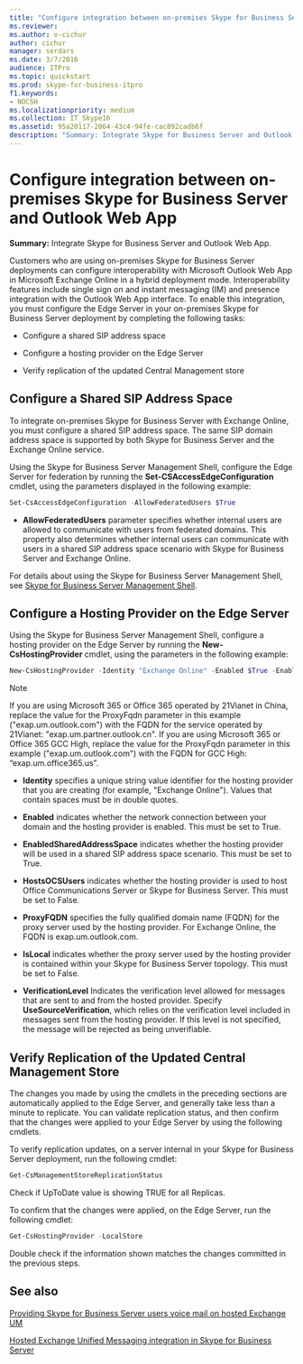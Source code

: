 ```yaml
---
title: "Configure integration between on-premises Skype for Business Server and Outlook Web App"
ms.reviewer: 
ms.author: v-cichur
author: cichur
manager: serdars
ms.date: 3/7/2016
audience: ITPro
ms.topic: quickstart
ms.prod: skype-for-business-itpro
f1.keywords:
- NOCSH
ms.localizationpriority: medium
ms.collection: IT_Skype16
ms.assetid: 95a20117-2064-43c4-94fe-cac892cadb6f
description: "Summary: Integrate Skype for Business Server and Outlook Web App."
---
```


# Configure integration between on-premises Skype for Business Server and Outlook Web App

**Summary:** Integrate Skype for Business Server and Outlook Web App.

Customers who are using on-premises Skype for Business Server deployments can configure interoperability with Microsoft Outlook Web App in Microsoft Exchange Online in a hybrid deployment mode. Interoperability features include single sign on and instant messaging (IM) and presence integration with the Outlook Web App interface. To enable this integration, you must configure the Edge Server in your on-premises Skype for Business Server deployment by completing the following tasks:

- Configure a shared SIP address space

- Configure a hosting provider on the Edge Server

- Verify replication of the updated Central Management store

## Configure a Shared SIP Address Space

To integrate on-premises Skype for Business Server with Exchange Online, you must configure a shared SIP address space. The same SIP domain address space is supported by both Skype for Business Server and the Exchange Online service.

Using the Skype for Business Server Management Shell, configure the Edge Server for federation by running the **Set-CSAccessEdgeConfiguration** cmdlet, using the parameters displayed in the following example:

```powershell
Set-CsAccessEdgeConfiguration -AllowFederatedUsers $True
```

- **AllowFederatedUsers** parameter specifies whether internal users are allowed to communicate with users from federated domains. This property also determines whether internal users can communicate with users in a shared SIP address space scenario with Skype for Business Server and Exchange Online.

For details about using the Skype for Business Server Management Shell, see [Skype for Business Server Management Shell](../../manage/management-shell.md).

## Configure a Hosting Provider on the Edge Server

Using the Skype for Business Server Management Shell, configure a hosting provider on the Edge Server by running the **New-CsHostingProvider** cmdlet, using the parameters in the following example:

```powershell
New-CsHostingProvider -Identity "Exchange Online" -Enabled $True -EnabledSharedAddressSpace $True -HostsOCSUsers $False -ProxyFqdn "exap.um.outlook.com" -IsLocal $False -VerificationLevel UseSourceVerification
```

> [!NOTE]
> If you are using Microsoft 365 or Office 365 operated by 21Vianet in China, replace the value for the ProxyFqdn parameter in this example ("exap.um.outlook.com") with the FQDN for the service operated by 21Vianet: "exap.um.partner.outlook.cn". If you are using Microsoft 365 or Office 365 GCC High, replace the value for the ProxyFqdn parameter in this example ("exap.um.outlook.com") with the FQDN for GCC High: “exap.um.office365.us”.

- **Identity** specifies a unique string value identifier for the hosting provider that you are creating (for example, "Exchange Online"). Values that contain spaces must be in double quotes.

- **Enabled** indicates whether the network connection between your domain and the hosting provider is enabled. This must be set to True.

- **EnabledSharedAddressSpace** indicates whether the hosting provider will be used in a shared SIP address space scenario. This must be set to True.

- **HostsOCSUsers** indicates whether the hosting provider is used to host Office Communications Server or Skype for Business Server. This must be set to False.

- **ProxyFQDN** specifies the fully qualified domain name (FQDN) for the proxy server used by the hosting provider. For Exchange Online, the FQDN is exap.um.outlook.com.

- **IsLocal** indicates whether the proxy server used by the hosting provider is contained within your Skype for Business Server topology. This must be set to False.

- **VerificationLevel** Indicates the verification level allowed for messages that are sent to and from the hosted provider. Specify **UseSourceVerification**, which relies on the verification level included in messages sent from the hosting provider. If this level is not specified, the message will be rejected as being unverifiable.

## Verify Replication of the Updated Central Management Store

The changes you made by using the cmdlets in the preceding sections are automatically applied to the Edge Server, and generally take less than a minute to replicate. You can validate replication status, and then confirm that the changes were applied to your Edge Server by using the following cmdlets.

To verify replication updates, on a server internal in your Skype for Business Server deployment, run the following cmdlet:

```powershell
Get-CsManagementStoreReplicationStatus
```
Check if UpToDate value is showing TRUE for all Replicas.

To confirm that the changes were applied, on the Edge Server, run the following cmdlet:

```powershell
Get-CsHostingProvider -LocalStore
```
Double check if the information shown matches the changes committed in the previous steps.

## See also

[Providing Skype for Business Server users voice mail on hosted Exchange UM](/previous-versions/office/lync-server-2013/lync-server-2013-providing-lync-server-users-voice-mail-on-hosted-exchange-um)

[Hosted Exchange Unified Messaging integration in Skype for Business Server](/previous-versions/office/lync-server-2013/lync-server-2013-hosted-exchange-unified-messaging-integration)